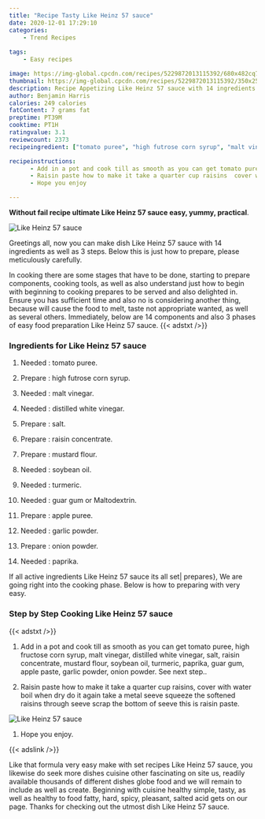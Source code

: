 ```yaml
---
title: "Recipe Tasty Like Heinz 57 sauce"
date: 2020-12-01 17:29:10
categories:
    - Trend Recipes
    
tags:
    - Easy recipes

image: https://img-global.cpcdn.com/recipes/5229872013115392/680x482cq70/like-heinz-57-sauce-recipe-main-photo.jpg
thumbnail: https://img-global.cpcdn.com/recipes/5229872013115392/350x250cq70/like-heinz-57-sauce-recipe-main-photo.jpg
description: Recipe Appetizing Like Heinz 57 sauce with 14 ingredients and 3 stages of easy cooking.
author: Benjamin Harris
calories: 249 calories
fatContent: 7 grams fat
preptime: PT39M
cooktime: PT1H
ratingvalue: 3.1
reviewcount: 2373
recipeingredient: ["tomato puree", "high futrose corn syrup", "malt vinegar", "distilled white vinegar", "salt", "raisin concentrate", "mustard flour", "soybean oil", "turmeric", "guar gum or Maltodextrin", "apple puree", "garlic powder", "onion powder", "paprika"]

recipeinstructions: 
      - Add in a pot and cook till as smooth as you can get tomato puree high fructose corn syrup malt vinegar distilled white vinegar salt raisin concentrate mustard flour soybean oil turmeric paprika guar gum apple paste garlic powder onion powder See next step 
      - Raisin paste how to make it take a quarter cup raisins  cover with water boil when dry do it again take a metal seeve squeeze the softened raisins through seeve scrap the bottom of seeve this is raisin paste 
      - Hope you enjoy

---
```




**Without fail recipe ultimate Like Heinz 57 sauce easy, yummy, practical**. 


![Like Heinz 57 sauce](https://img-global.cpcdn.com/recipes/5229872013115392/680x482cq70/like-heinz-57-sauce-recipe-main-photo.jpg "Like Heinz 57 sauce")




Greetings all, now you can make dish Like Heinz 57 sauce with 14 ingredients as well as 3 steps. Below this is just how to prepare, please meticulously carefully.

In cooking there are some stages that have to be done, starting to prepare components, cooking tools, as well as also understand just how to begin with beginning to cooking prepares to be served and also delighted in. Ensure you has sufficient time and also no is considering another thing, because will cause the food to melt, taste not appropriate wanted, as well as several others. Immediately, below are 14 components and also 3 phases of easy food preparation Like Heinz 57 sauce.
{{< adstxt />}}

### Ingredients for Like Heinz 57 sauce


1. Needed  : tomato puree.

1. Prepare  : high futrose corn syrup.

1. Needed  : malt vinegar.

1. Needed  : distilled white vinegar.

1. Prepare  : salt.

1. Prepare  : raisin concentrate.

1. Prepare  : mustard flour.

1. Needed  : soybean oil.

1. Needed  : turmeric.

1. Needed  : guar gum or Maltodextrin.

1. Prepare  : apple puree.

1. Needed  : garlic powder.

1. Prepare  : onion powder.

1. Needed  : paprika.



If all active ingredients Like Heinz 57 sauce its all set| prepares}, We are going right into the cooking phase. Below is how to preparing with very easy.

### Step by Step Cooking Like Heinz 57 sauce

{{< adstxt />}}


1. Add in a pot and cook till as smooth as you can get tomato puree, high fructose corn syrup, malt vinegar, distilled white vinegar, salt, raisin concentrate, mustard flour, soybean oil, turmeric, paprika, guar gum, apple paste, garlic powder, onion powder. See next step..



1. Raisin paste how to make it take a quarter cup raisins,  cover with water boil when dry do it again take a metal seeve squeeze the softened raisins through seeve scrap the bottom of seeve this is raisin paste.



![Like Heinz 57 sauce](https://img-global.cpcdn.com/steps/5258806771580928/160x128cq70/like-heinz-57-sauce-recipe-step-2-photo.jpg" "Like Heinz 57 sauce")



1. Hope you enjoy.





{{< adslink />}}

Like that formula very easy make with set recipes Like Heinz 57 sauce, you likewise do seek more dishes cuisine other fascinating on site us, readily available thousands of different dishes globe food and we will remain to include as well as create. Beginning with cuisine healthy simple, tasty, as well as healthy to food fatty, hard, spicy, pleasant, salted acid gets on our page. Thanks for checking out the utmost dish Like Heinz 57 sauce.
